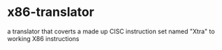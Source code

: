 # x86-translator
a translator that coverts a made up CISC instruction set named "Xtra" to working X86 instructions
